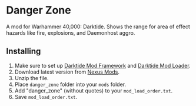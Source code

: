 # Danger Zone
A mod for Warhammer 40,000: Darktide. Shows the range for area of effect hazards like fire, explosions, and Daemonhost aggro.

## Installing
1. Make sure to set up [Darktide Mod Framework](https://www.nexusmods.com/warhammer40kdarktide/mods/8) and [Darktide Mod Loader](https://www.nexusmods.com/warhammer40kdarktide/mods/19).
2. Download latest version from [Nexus Mods](https://www.nexusmods.com/warhammer40kdarktide/mods/440/).
3. Unzip the file.
4. Place `danger_zone` folder into your `mods` folder.
5. Add "danger_zone" (without quotes) to your `mod_load_order.txt`.
6. Save `mod_load_order.txt`.
